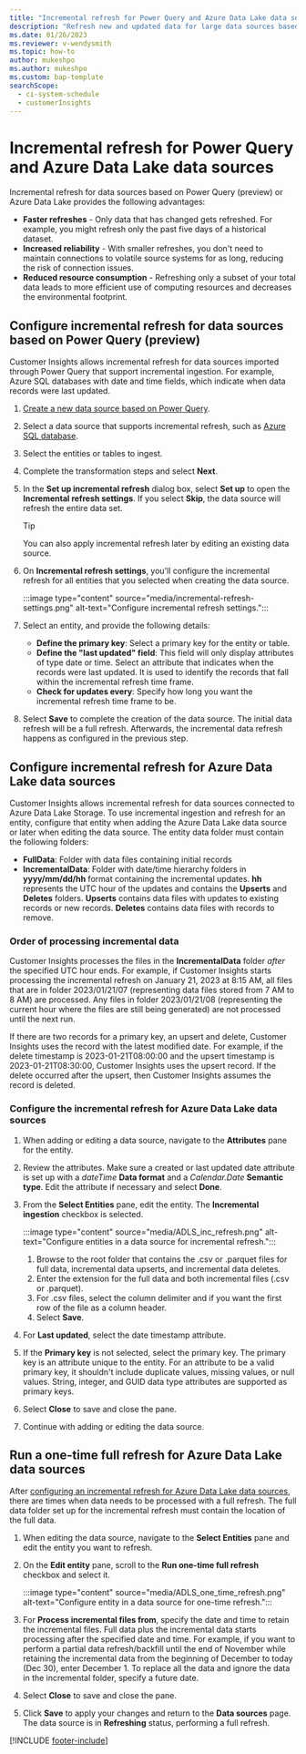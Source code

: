 ```yaml
---
title: "Incremental refresh for Power Query and Azure Data Lake data sources"
description: "Refresh new and updated data for large data sources based on Power Query or Azure data lake data sources."
ms.date: 01/26/2023
ms.reviewer: v-wendysmith
ms.topic: how-to
author: mukeshpo
ms.author: mukeshpo
ms.custom: bap-template
searchScope: 
  - ci-system-schedule
  - customerInsights
---
```


# Incremental refresh for Power Query and Azure Data Lake data sources

Incremental refresh for data sources based on Power Query (preview) or Azure Data Lake provides the following advantages:

- **Faster refreshes** - Only data that has changed gets refreshed. For example, you might refresh only the past five days of a historical dataset.
- **Increased reliability** - With smaller refreshes, you don't need to maintain connections to volatile source systems for as long, reducing the risk of connection issues.
- **Reduced resource consumption** - Refreshing only a subset of your total data leads to more efficient use of computing resources and decreases the environmental footprint.

## Configure incremental refresh for data sources based on Power Query (preview)

Customer Insights allows incremental refresh for data sources imported through Power Query that support incremental ingestion. For example, Azure SQL databases with date and time fields, which indicate when data records were last updated.

1. [Create a new data source based on Power Query](connect-power-query.md).

1. Select a data source that supports incremental refresh, such as [Azure SQL database](/power-query/connectors/azuresqldatabase).

1. Select the entities or tables to ingest.

1. Complete the transformation steps and select **Next**.

1. In the **Set up incremental refresh** dialog box, select **Set up** to open the **Incremental refresh settings**. If you select **Skip**, the data source will refresh the entire data set.
   > [!TIP]
   > You can also apply incremental refresh later by editing an existing data source.

1. On **Incremental refresh settings**, you'll configure the incremental refresh for all entities that you selected when creating the data source.

   :::image type="content" source="media/incremental-refresh-settings.png" alt-text="Configure incremental refresh settings.":::

1. Select an entity, and provide the following details:

   - **Define the primary key**: Select a primary key for the entity or table.
   - **Define the "last updated" field**: This field will only display attributes of type date or time. Select an attribute that indicates when the records were last updated. It is used to identify the records that fall within the incremental refresh time frame.
   - **Check for updates every**: Specify how long you want the incremental refresh time frame to be.

1. Select **Save** to complete the creation of the data source. The initial data refresh will be a full refresh. Afterwards, the incremental data refresh happens as configured in the previous step.

## Configure incremental refresh for Azure Data Lake data sources

Customer Insights allows incremental refresh for data sources connected to Azure Data Lake Storage. To use incremental ingestion and refresh for an entity, configure that entity when adding the Azure Data Lake data source or later when editing the data source. The entity data folder must contain the following folders:

- **FullData**: Folder with data files containing initial records
- **IncrementalData**: Folder with date/time hierarchy folders in **yyyy/mm/dd/hh** format containing the incremental updates. **hh** represents the UTC hour of the updates and contains the **Upserts** and **Deletes** folders. **Upserts** contains data files with updates to existing records or new records. **Deletes** contains data files with records to remove.

### Order of processing incremental data

Customer Insights processes the files in the **IncrementalData** folder *after* the specified UTC hour ends. For example, if Customer Insights starts processing the incremental refresh on January 21, 2023 at 8:15 AM, all files that are in folder 2023/01/21/07 (representing data files stored from 7 AM to 8 AM) are processed. Any files in folder 2023/01/21/08 (representing the current hour where the files are still being generated) are not processed until the next run.

If there are two records for a primary key, an upsert and delete, Customer Insights uses the record with the latest modified date. For example, if the delete timestamp is 2023-01-21T08:00:00 and the upsert timestamp is 2023-01-21T08:30:00, Customer Insights uses the upsert record. If the delete occurred after the upsert, then Customer Insights assumes the record is deleted.

### Configure the incremental refresh for Azure Data Lake data sources

1. When adding or editing a data source, navigate to the **Attributes** pane for the entity.

1. Review the attributes. Make sure a created or last updated date attribute is set up with a *dateTime* **Data format** and a *Calendar.Date* **Semantic type**. Edit the attribute if necessary and select **Done**.

1. From the **Select Entities** pane, edit the entity. The **Incremental ingestion** checkbox is selected.

   :::image type="content" source="media/ADLS_inc_refresh.png" alt-text="Configure entities in a data source for incremental refresh.":::

   1. Browse to the root folder that contains the .csv or .parquet files for full data, incremental data upserts, and incremental data deletes.
   1. Enter the extension for the full data and both incremental files (\.csv or \.parquet).
   1. For .csv files, select the column delimiter and if you want the first row of the file as a column header.
   1. Select **Save**.

1. For **Last updated**, select the date timestamp attribute.

1. If the **Primary key** is not selected, select the primary key. The primary key is an attribute unique to the entity. For an attribute to be a valid primary key, it shouldn't include duplicate values, missing values, or null values. String, integer, and GUID data type attributes are supported as primary keys.

1. Select **Close** to save and close the pane.

1. Continue with adding or editing the data source.

## Run a one-time full refresh for Azure Data Lake data sources

After [configuring an incremental refresh for Azure Data Lake data sources](#configure-incremental-refresh-for-azure-data-lake-data-sources), there are times when data needs to be processed with a full refresh. The full data folder set up for the incremental refresh must contain the location of the full data.

1. When editing the data source, navigate to the **Select Entities** pane and edit the entity you want to refresh.

1. On the **Edit entity** pane, scroll to the **Run one-time full refresh** checkbox and select it.

   :::image type="content" source="media/ADLS_one_time_refresh.png" alt-text="Configure entity in a data source for one-time refresh.":::

1. For **Process incremental files from**, specify the date and time to retain the incremental files. Full data plus the incremental data starts processing after the specified date and time. For example, if you want to perform a partial data refresh/backfill until the end of November while retaining the incremental data from the beginning of December to today (Dec 30), enter December 1. To replace all the data and ignore the data in the incremental folder, specify a future date.

1. Select **Close** to save and close the pane.

1. Click **Save** to apply your changes and return to the **Data sources** page. The data source is in **Refreshing** status, performing a full refresh.

[!INCLUDE [footer-include](includes/footer-banner.md)]
